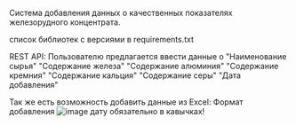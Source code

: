 Система добавления данных о качественных показателях железорудного концентрата.

список библиотек с версиями в requirements.txt

REST API:
  Пользователю предлагается ввести данные о 
  "Наименование сырья"
  "Содержание железа"
  "Содержание алюминия"
  "Содержание кремния"
  "Содержание кальция"
  "Содержание серы"
  "Дата добавления"

  Так же есть возможность добавить данные из Excel:
  Формат добавления ![image](https://github.com/Stasnislawe/t3/assets/147979384/748dcbdb-536e-428f-882b-efe5b9be1ce7)
  дату обязательно в кавычках!


